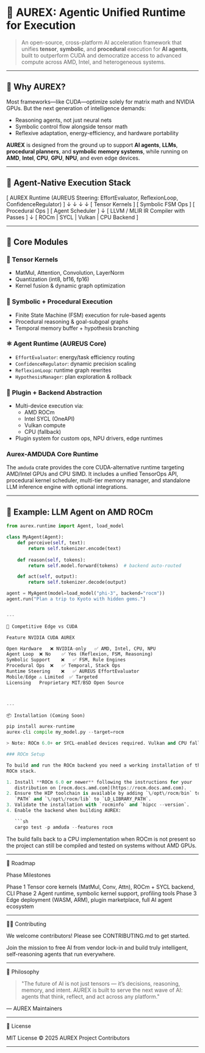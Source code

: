 # 🧠 AUREX: Agentic Unified Runtime for Execution

> An open-source, cross-platform AI acceleration framework that unifies **tensor**, **symbolic**, and **procedural** execution for **AI agents**, built to outperform CUDA and democratize access to advanced compute across AMD, Intel, and heterogeneous systems.

---

## 🚀 Why AUREX?

Most frameworks—like CUDA—optimize solely for matrix math and NVIDIA GPUs. But the next generation of intelligence demands:

- Reasoning agents, not just neural nets
- Symbolic control flow alongside tensor math
- Reflexive adaptation, energy-efficiency, and hardware portability

**AUREX** is designed from the ground up to support **AI agents**, **LLMs**, **procedural planners**, and **symbolic memory systems**, while running on **AMD**, **Intel**, **CPU**, **GPU**, **NPU**, and even edge devices.

---

## 🧠 Agent-Native Execution Stack

[ AUREX Runtime (AUREUS Steering: EffortEvaluator, ReflexionLoop, ConfidenceRegulator) ]
              ↓             ↓             ↓               ↓
 [ Tensor Kernels ] [ Symbolic FSM Ops ] [ Procedural Ops ] [ Agent Scheduler ]
              ↓
   [ LLVM / MLIR IR Compiler with Passes ]
              ↓
   [ ROCm | SYCL | Vulkan | CPU Backend ]

---

## 🧩 Core Modules

### 🔢 Tensor Kernels
- MatMul, Attention, Convolution, LayerNorm
- Quantization (int8, bf16, fp16)
- Kernel fusion & dynamic graph optimization

### 🧠 Symbolic + Procedural Execution
- Finite State Machine (FSM) execution for rule-based agents
- Procedural reasoning & goal-subgoal graphs
- Temporal memory buffer + hypothesis branching

### ⚛️ Agent Runtime (AUREUS Core)
- `EffortEvaluator`: energy/task efficiency routing
- `ConfidenceRegulator`: dynamic precision scaling
- `ReflexionLoop`: runtime graph rewrites
- `HypothesisManager`: plan exploration & rollback

### 🔌 Plugin + Backend Abstraction
- Multi-device execution via:
  - AMD ROCm
  - Intel SYCL (OneAPI)
  - Vulkan compute
  - CPU (fallback)
- Plugin system for custom ops, NPU drivers, edge runtimes

### Aurex-AMDUDA Core Runtime

The `amduda` crate provides the core CUDA-alternative runtime targeting AMD/Intel GPUs and CPU SIMD. It includes a unified TensorOps API, procedural kernel scheduler, multi-tier memory manager, and standalone LLM inference engine with optional integrations.

---

## 🧪 Example: LLM Agent on AMD ROCm

```python
from aurex.runtime import Agent, load_model

class MyAgent(Agent):
    def perceive(self, text):
        return self.tokenizer.encode(text)
    
    def reason(self, tokens):
        return self.model.forward(tokens)  # backend auto-routed

    def act(self, output):
        return self.tokenizer.decode(output)

agent = MyAgent(model=load_model("phi-3", backend="rocm"))
agent.run("Plan a trip to Kyoto with hidden gems.")


---

🎯 Competitive Edge vs CUDA

Feature	NVIDIA CUDA	AUREX

Open Hardware	❌ NVIDIA-only	✅ AMD, Intel, CPU, NPU
Agent Loop	❌ No	✅ Yes (Reflexion, FSM, Reasoning)
Symbolic Support	❌	✅ FSM, Rule Engines
Procedural Ops	❌	✅ Temporal, Stack Ops
Runtime Steering	❌	✅ AUREUS EffortEvaluator
Mobile/Edge	⚠️ Limited	✅ Targeted
Licensing	Proprietary	MIT/BSD Open Source



---

📦 Installation (Coming Soon)

pip install aurex-runtime
aurex-cli compile my_model.py --target=rocm

> Note: ROCm 6.0+ or SYCL-enabled devices required. Vulkan and CPU fallback supported.

### ROCm Setup

To build and run the ROCm backend you need a working installation of the AMD
ROCm stack.

1. Install **ROCm 6.0 or newer** following the instructions for your
   distribution on [rocm.docs.amd.com](https://rocm.docs.amd.com).
2. Ensure the HIP toolchain is available by adding `\/opt\/rocm/bin` to your
   `PATH` and `\/opt\/rocm/lib` to `LD_LIBRARY_PATH`.
3. Validate the installation with `rocminfo` and `hipcc --version`.
4. Enable the backend when building AUREX:

   ```sh
   cargo test -p amduda --features rocm
   ```

The build falls back to a CPU implementation when ROCm is not present so the
project can still be compiled and tested on systems without AMD GPUs.




---

🔬 Roadmap

Phase	Milestones

Phase 1	Tensor core kernels (MatMul, Conv, Attn), ROCm + SYCL backend, CLI
Phase 2	Agent runtime, symbolic kernel support, profiling tools
Phase 3	Edge deployment (WASM, ARM), plugin marketplace, full AI agent ecosystem



---

🧑‍💻 Contributing

We welcome contributors! Please see CONTRIBUTING.md to get started.

Join the mission to free AI from vendor lock-in and build truly intelligent, self-reasoning agents that run everywhere.


---

🧭 Philosophy

> "The future of AI is not just tensors — it’s decisions, reasoning, memory, and intent.
AUREX is built to serve the next wave of AI: agents that think, reflect, and act across any platform."



— AUREX Maintainers


---

📄 License

MIT License © 2025 AUREX Project Contributors

---
